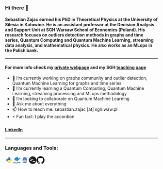 ### Hi there 👋 

#### Sebastian Zajac earned his PhD in Theoretical Physics at the University of Silesia in Katowice. He is an assistant professor at the Decision Analysis and Support Unit at SGH Warsaw School of Economics (Poland). His research focuses on outliers detection methods in graphs and time series, Quantum Computing and Quantum Machine Learning, streaming data analysis, and mathematical physics. He also works as an MLops in the Polish bank. 
---
#### For more info check my [private webpage](https://sebastianzajac.pl) and my SGH [teaching page](https://sebkaz-teaching.github.io)


- 🔭 I’m currently working on graphs community and outlier detection, Quantum Machine Learning for graphs and time series
- 🌱 I’m currently learning a Quantum Computing, Quantum Machine Learning, streaming processing and MLops methodology
- 👯 I’m looking to collaborate on Quantum Machine Learning 
- 💬 Ask me about everything
- 📫 How to reach me: sebastian.zajac [at] sgh.waw.pl
- ⚡ Fun fact: I play the accordion 


#### [LinkedIn](https://www.linkedin.com/in/sebastian-zając-b4b834b3)
---
### Languages and Tools:

<img align="left" alt="Python" width="26px" src="https://raw.githubusercontent.com/github/explore/80688e429a7d4ef2fca1e82350fe8e3517d3494d/topics/python/python.png" />
<img align="left" alt="Docker" width="26px" src="https://raw.githubusercontent.com/github/explore/80688e429a7d4ef2fca1e82350fe8e3517d3494d/topics/docker/docker.png" />
<img align="left" alt="SQL" width="26px" 
src="https://raw.githubusercontent.com/github/explore/80688e429a7d4ef2fca1e82350fe8e3517d3494d/topics/sql/sql.png" />
<img align="left" alt="Terminal" width="26px" src="https://raw.githubusercontent.com/github/explore/80688e429a7d4ef2fca1e82350fe8e3517d3494d/topics/terminal/terminal.png" />
<img align="left" alt="GitHub" width="26px" src="https://raw.githubusercontent.com/github/explore/78df643247d429f6cc873026c0622819ad797942/topics/github/github.png" />
